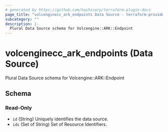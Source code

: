 ```yaml
---
# generated by https://github.com/hashicorp/terraform-plugin-docs
page_title: "volcenginecc_ark_endpoints Data Source - terraform-provider-volcenginecc"
subcategory: ""
description: |-
  Plural Data Source schema for Volcengine::ARK::Endpoint
---
```


# volcenginecc_ark_endpoints (Data Source)

Plural Data Source schema for Volcengine::ARK::Endpoint



<!-- schema generated by tfplugindocs -->
## Schema

### Read-Only

- `id` (String) Uniquely identifies the data source.
- `ids` (Set of String) Set of Resource Identifiers.
